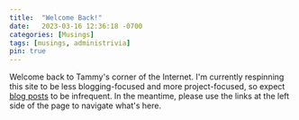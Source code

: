 ```yaml
---
title:  "Welcome Back!"
date:   2023-03-16 12:36:18 -0700
categories: [Musings]
tags: [musings, administrivia]
pin: true
---
```


Welcome back to Tammy's corner of the Internet. I'm currently respinning this site to be less 
blogging-focused and more project-focused, so expect [blog posts](/posts/) to be infrequent. In 
the meantime, please use the links at the left side of the page to navigate what's here.

